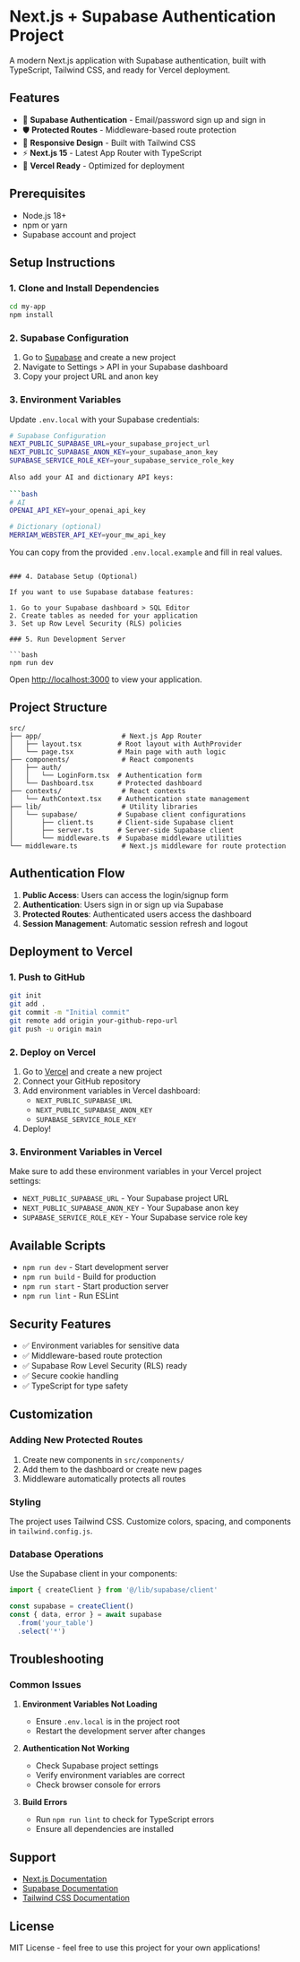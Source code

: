 # Next.js + Supabase Authentication Project

A modern Next.js application with Supabase authentication, built with TypeScript, Tailwind CSS, and ready for Vercel deployment.

## Features

- 🔐 **Supabase Authentication** - Email/password sign up and sign in
- 🛡️ **Protected Routes** - Middleware-based route protection
- 📱 **Responsive Design** - Built with Tailwind CSS
- ⚡ **Next.js 15** - Latest App Router with TypeScript
- 🚀 **Vercel Ready** - Optimized for deployment

## Prerequisites

- Node.js 18+ 
- npm or yarn
- Supabase account and project

## Setup Instructions

### 1. Clone and Install Dependencies

```bash
cd my-app
npm install
```

### 2. Supabase Configuration

1. Go to [Supabase](https://supabase.com) and create a new project
2. Navigate to Settings > API in your Supabase dashboard
3. Copy your project URL and anon key

### 3. Environment Variables

Update `.env.local` with your Supabase credentials:

```bash
# Supabase Configuration
NEXT_PUBLIC_SUPABASE_URL=your_supabase_project_url
NEXT_PUBLIC_SUPABASE_ANON_KEY=your_supabase_anon_key
SUPABASE_SERVICE_ROLE_KEY=your_supabase_service_role_key
 
Also add your AI and dictionary API keys:
 
```bash
# AI
OPENAI_API_KEY=your_openai_api_key

# Dictionary (optional)
MERRIAM_WEBSTER_API_KEY=your_mw_api_key
```

You can copy from the provided `.env.local.example` and fill in real values.
```

### 4. Database Setup (Optional)

If you want to use Supabase database features:

1. Go to your Supabase dashboard > SQL Editor
2. Create tables as needed for your application
3. Set up Row Level Security (RLS) policies

### 5. Run Development Server

```bash
npm run dev
```

Open [http://localhost:3000](http://localhost:3000) to view your application.

## Project Structure

```
src/
├── app/                    # Next.js App Router
│   ├── layout.tsx         # Root layout with AuthProvider
│   └── page.tsx           # Main page with auth logic
├── components/             # React components
│   ├── auth/
│   │   └── LoginForm.tsx  # Authentication form
│   └── Dashboard.tsx      # Protected dashboard
├── contexts/               # React contexts
│   └── AuthContext.tsx    # Authentication state management
├── lib/                    # Utility libraries
│   └── supabase/          # Supabase client configurations
│       ├── client.ts      # Client-side Supabase client
│       ├── server.ts      # Server-side Supabase client
│       └── middleware.ts  # Supabase middleware utilities
└── middleware.ts           # Next.js middleware for route protection
```

## Authentication Flow

1. **Public Access**: Users can access the login/signup form
2. **Authentication**: Users sign in or sign up via Supabase
3. **Protected Routes**: Authenticated users access the dashboard
4. **Session Management**: Automatic session refresh and logout

## Deployment to Vercel

### 1. Push to GitHub

```bash
git init
git add .
git commit -m "Initial commit"
git remote add origin your-github-repo-url
git push -u origin main
```

### 2. Deploy on Vercel

1. Go to [Vercel](https://vercel.com) and create a new project
2. Connect your GitHub repository
3. Add environment variables in Vercel dashboard:
   - `NEXT_PUBLIC_SUPABASE_URL`
   - `NEXT_PUBLIC_SUPABASE_ANON_KEY`
   - `SUPABASE_SERVICE_ROLE_KEY`
4. Deploy!

### 3. Environment Variables in Vercel

Make sure to add these environment variables in your Vercel project settings:

- `NEXT_PUBLIC_SUPABASE_URL` - Your Supabase project URL
- `NEXT_PUBLIC_SUPABASE_ANON_KEY` - Your Supabase anon key
- `SUPABASE_SERVICE_ROLE_KEY` - Your Supabase service role key

## Available Scripts

- `npm run dev` - Start development server
- `npm run build` - Build for production
- `npm run start` - Start production server
- `npm run lint` - Run ESLint

## Security Features

- ✅ Environment variables for sensitive data
- ✅ Middleware-based route protection
- ✅ Supabase Row Level Security (RLS) ready
- ✅ Secure cookie handling
- ✅ TypeScript for type safety

## Customization

### Adding New Protected Routes

1. Create new components in `src/components/`
2. Add them to the dashboard or create new pages
3. Middleware automatically protects all routes

### Styling

The project uses Tailwind CSS. Customize colors, spacing, and components in `tailwind.config.js`.

### Database Operations

Use the Supabase client in your components:

```typescript
import { createClient } from '@/lib/supabase/client'

const supabase = createClient()
const { data, error } = await supabase
  .from('your_table')
  .select('*')
```

## Troubleshooting

### Common Issues

1. **Environment Variables Not Loading**
   - Ensure `.env.local` is in the project root
   - Restart the development server after changes

2. **Authentication Not Working**
   - Check Supabase project settings
   - Verify environment variables are correct
   - Check browser console for errors

3. **Build Errors**
   - Run `npm run lint` to check for TypeScript errors
   - Ensure all dependencies are installed

## Support

- [Next.js Documentation](https://nextjs.org/docs)
- [Supabase Documentation](https://supabase.com/docs)
- [Tailwind CSS Documentation](https://tailwindcss.com/docs)

## License

MIT License - feel free to use this project for your own applications!
